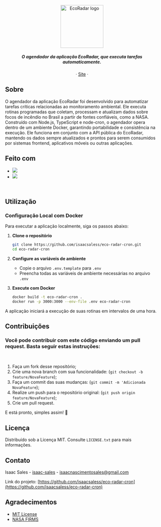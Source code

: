 <div align="center">
    <a href="https://eco-radar.vercel.app">
        <img src="https://i.imgur.com/WeHCYZx.png" alt="EcoRadar logo" height="140" />
    </a>
    <h5 align="center">
        O agendador da aplicação EcoRadar, que executa tarefas automaticamente.
    </h5>
    <p align="center">
        &middot;
        <a target="_blank" href="https://eco-radar.vercel.app">Site</a>
        &middot;
    </p>
</div>

## Sobre
<p>
  O agendador da aplicação EcoRadar foi desenvolvido para automatizar tarefas críticas relacionadas ao monitoramento ambiental. Ele executa rotinas programadas que coletam, processam e atualizam dados sobre focos de incêndio no Brasil a partir de fontes confiáveis, como a NASA.
  Construído com Node.js, TypeScript e node-cron, o agendador opera dentro de um ambiente Docker, garantindo portabilidade e consistência na execução. Ele funciona em conjunto com a API pública do EcoRadar, mantendo os dados sempre atualizados e prontos para serem consumidos por sistemas frontend, aplicativos móveis ou outras aplicações.
</p>  

## Feito com
* <img src="https://img.shields.io/badge/node.js-6DA55F?style=for-the-badge&logo=node.js&logoColor=white"/>
* <img src="https://img.shields.io/badge/typescript-%23007ACC.svg?style=for-the-badge&logo=typescript&logoColor=white"/>
<br>

## Utilização

### Configuração Local com Docker

Para executar a aplicação localmente, siga os passos abaixo:

1. **Clone o repositório**
   ```bash
   git clone https://github.com/isaacsaless/eco-radar-cron.git
   cd eco-radar-cron
   ```

2. **Configure as variáveis de ambiente**
   - Copie o arquivo `.env.template` para `.env`
   - Preencha todas as variáveis de ambiente necessárias no arquivo `.env`

3. **Execute com Docker**
   ```bash
   docker build -t eco-radar-cron .
   docker run -p 3000:3000 --env-file .env eco-radar-cron
   ```

A aplicação iniciará a execução de suas rotinas em intervalos de uma hora.

## Contribuições
### Você pode contribuir com este código enviando um pull request. Basta seguir estas instruções:
<br>

1. Faça um fork desse repositório;
2. Crie uma nova branch com sua funcionalidade: (`git checkout -b feature/NovaFeature`);
3. Faça um commit das suas mudanças: (`git commit -m 'Adicionada NovaFeature`);
4. Realize um push para o repositório original: (`git push origin feature/NovaFeature`);
5. Crie um pull request.

<p>E está pronto, simples assim! 🎉</p>

## Licença

Distribuído sob a Licença MIT. Consulte `LICENSE.txt` para mais informações.

## Contato

Isaac Sales - [isaac-sales](https://www.linkedin.com/in/isaac-sales/) - isaacnascimentosales@gmail.com

Link do projeto: [https://github.com/isaacsaless/eco-radar-cron](https://github.com/isaacsaless/eco-radar-cron)

## Agradecimentos

* [MIT License](https://opensource.org/license/mit)
* [NASA FIRMS](https://firms.modaps.eosdis.nasa.gov/)
